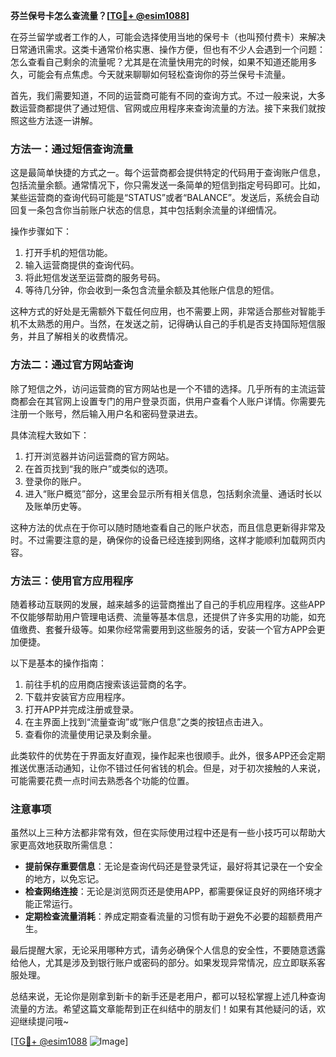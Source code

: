 **芬兰保号卡怎么查流量？[[TG💪+ @esim1088](https://t.me/s/esim1088)]**

在芬兰留学或者工作的人，可能会选择使用当地的保号卡（也叫预付费卡）来解决日常通讯需求。这类卡通常价格实惠、操作方便，但也有不少人会遇到一个问题：怎么查看自己剩余的流量呢？尤其是在流量快用完的时候，如果不知道还能用多久，可能会有点焦虑。今天就来聊聊如何轻松查询你的芬兰保号卡流量。

首先，我们需要知道，不同的运营商可能有不同的查询方式。不过一般来说，大多数运营商都提供了通过短信、官网或应用程序来查询流量的方法。接下来我们就按照这些方法逐一讲解。

### 方法一：通过短信查询流量

这是最简单快捷的方式之一。每个运营商都会提供特定的代码用于查询账户信息，包括流量余额。通常情况下，你只需发送一条简单的短信到指定号码即可。比如，某些运营商的查询代码可能是“STATUS”或者“BALANCE”。发送后，系统会自动回复一条包含你当前账户状态的信息，其中包括剩余流量的详细情况。

操作步骤如下：
1. 打开手机的短信功能。
2. 输入运营商提供的查询代码。
3. 将此短信发送至运营商的服务号码。
4. 等待几分钟，你会收到一条包含流量余额及其他账户信息的短信。

这种方式的好处是无需额外下载任何应用，也不需要上网，非常适合那些对智能手机不太熟悉的用户。当然，在发送之前，记得确认自己的手机是否支持国际短信服务，并且了解相关的收费情况。

### 方法二：通过官方网站查询

除了短信之外，访问运营商的官方网站也是一个不错的选择。几乎所有的主流运营商都会在其官网上设置专门的用户登录页面，供用户查看个人账户详情。你需要先注册一个账号，然后输入用户名和密码登录进去。

具体流程大致如下：
1. 打开浏览器并访问运营商的官方网站。
2. 在首页找到“我的账户”或类似的选项。
3. 登录你的账户。
4. 进入“账户概览”部分，这里会显示所有相关信息，包括剩余流量、通话时长以及账单历史等。

这种方法的优点在于你可以随时随地查看自己的账户状态，而且信息更新得非常及时。不过需要注意的是，确保你的设备已经连接到网络，这样才能顺利加载网页内容。

### 方法三：使用官方应用程序

随着移动互联网的发展，越来越多的运营商推出了自己的手机应用程序。这些APP不仅能够帮助用户管理电话费、流量等基本信息，还提供了许多实用的功能，如充值缴费、套餐升级等。如果你经常需要用到这些服务的话，安装一个官方APP会更加便捷。

以下是基本的操作指南：
1. 前往手机的应用商店搜索该运营商的名字。
2. 下载并安装官方应用程序。
3. 打开APP并完成注册或登录。
4. 在主界面上找到“流量查询”或“账户信息”之类的按钮点击进入。
5. 查看你的流量使用记录及剩余量。

此类软件的优势在于界面友好直观，操作起来也很顺手。此外，很多APP还会定期推送优惠活动通知，让你不错过任何省钱的机会。但是，对于初次接触的人来说，可能需要花费一点时间去熟悉各个功能的位置。

### 注意事项

虽然以上三种方法都非常有效，但在实际使用过程中还是有一些小技巧可以帮助大家更高效地获取所需信息：

- **提前保存重要信息**：无论是查询代码还是登录凭证，最好将其记录在一个安全的地方，以免忘记。
- **检查网络连接**：无论是浏览网页还是使用APP，都需要保证良好的网络环境才能正常运行。
- **定期检查流量消耗**：养成定期查看流量的习惯有助于避免不必要的超额费用产生。

最后提醒大家，无论采用哪种方式，请务必确保个人信息的安全性，不要随意透露给他人，尤其是涉及到银行账户或密码的部分。如果发现异常情况，应立即联系客服处理。

总结来说，无论你是刚拿到新卡的新手还是老用户，都可以轻松掌握上述几种查询流量的方法。希望这篇文章能帮到正在纠结中的朋友们！如果有其他疑问的话，欢迎继续提问哦~

[[TG💪+ @esim1088](https://t.me/s/esim1088) ![Image](https://i.postimg.cc/4NQfJmqS/Snipaste-2025-05-13-00-14-12.png)]